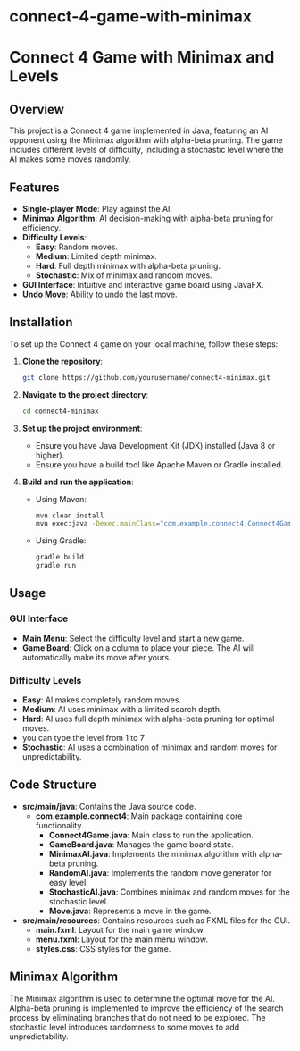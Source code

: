 # connect-4-game-with-minimax
# Connect 4 Game with Minimax and Levels

## Overview

This project is a Connect 4 game implemented in Java, featuring an AI opponent using the Minimax algorithm with alpha-beta pruning. The game includes different levels of difficulty, including a stochastic level where the AI makes some moves randomly.

## Features

- **Single-player Mode**: Play against the AI.
- **Minimax Algorithm**: AI decision-making with alpha-beta pruning for efficiency.
- **Difficulty Levels**:
  - **Easy**: Random moves.
  - **Medium**: Limited depth minimax.
  - **Hard**: Full depth minimax with alpha-beta pruning.
  - **Stochastic**: Mix of minimax and random moves.
- **GUI Interface**: Intuitive and interactive game board using JavaFX.
- **Undo Move**: Ability to undo the last move.

## Installation

To set up the Connect 4 game on your local machine, follow these steps:

1. **Clone the repository**:
    ```bash
    git clone https://github.com/yourusername/connect4-minimax.git
    ```

2. **Navigate to the project directory**:
    ```bash
    cd connect4-minimax
    ```

3. **Set up the project environment**:
    - Ensure you have Java Development Kit (JDK) installed (Java 8 or higher).
    - Ensure you have a build tool like Apache Maven or Gradle installed.

4. **Build and run the application**:
    - Using Maven:
        ```bash
        mvn clean install
        mvn exec:java -Dexec.mainClass="com.example.connect4.Connect4Game"
        ```
    - Using Gradle:
        ```bash
        gradle build
        gradle run
        ```

## Usage

### GUI Interface

- **Main Menu**: Select the difficulty level and start a new game.
- **Game Board**: Click on a column to place your piece. The AI will automatically make its move after yours.

### Difficulty Levels

- **Easy**: AI makes completely random moves.
- **Medium**: AI uses minimax with a limited search depth.
- **Hard**: AI uses full depth minimax with alpha-beta pruning for optimal moves.
- you can type the level from 1 to 7 
- **Stochastic**: AI uses a combination of minimax and random moves for unpredictability.

## Code Structure

- **src/main/java**: Contains the Java source code.
  - **com.example.connect4**: Main package containing core functionality.
    - **Connect4Game.java**: Main class to run the application.
    - **GameBoard.java**: Manages the game board state.
    - **MinimaxAI.java**: Implements the minimax algorithm with alpha-beta pruning.
    - **RandomAI.java**: Implements the random move generator for easy level.
    - **StochasticAI.java**: Combines minimax and random moves for the stochastic level.
    - **Move.java**: Represents a move in the game.
- **src/main/resources**: Contains resources such as FXML files for the GUI.
  - **main.fxml**: Layout for the main game window.
  - **menu.fxml**: Layout for the main menu window.
  - **styles.css**: CSS styles for the game.

## Minimax Algorithm

The Minimax algorithm is used to determine the optimal move for the AI. Alpha-beta pruning is implemented to improve the efficiency of the search process by eliminating branches that do not need to be explored. The stochastic level introduces randomness to some moves to add unpredictability.

